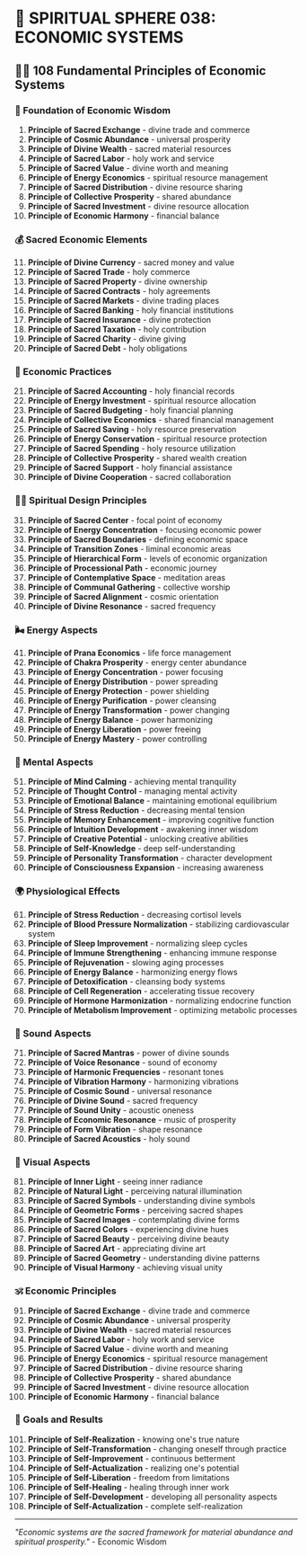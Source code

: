 # 🌟 SPIRITUAL SPHERE 038: ECONOMIC SYSTEMS

## 🧘‍♀️ 108 Fundamental Principles of Economic Systems

### 🌌 Foundation of Economic Wisdom

1. **Principle of Sacred Exchange** - divine trade and commerce
2. **Principle of Cosmic Abundance** - universal prosperity
3. **Principle of Divine Wealth** - sacred material resources
4. **Principle of Sacred Labor** - holy work and service
5. **Principle of Sacred Value** - divine worth and meaning
6. **Principle of Energy Economics** - spiritual resource management
7. **Principle of Sacred Distribution** - divine resource sharing
8. **Principle of Collective Prosperity** - shared abundance
9. **Principle of Sacred Investment** - divine resource allocation
10. **Principle of Economic Harmony** - financial balance

### 💰 Sacred Economic Elements

11. **Principle of Divine Currency** - sacred money and value
12. **Principle of Sacred Trade** - holy commerce
13. **Principle of Sacred Property** - divine ownership
14. **Principle of Sacred Contracts** - holy agreements
15. **Principle of Sacred Markets** - divine trading places
16. **Principle of Sacred Banking** - holy financial institutions
17. **Principle of Sacred Insurance** - divine protection
18. **Principle of Sacred Taxation** - holy contribution
19. **Principle of Sacred Charity** - divine giving
20. **Principle of Sacred Debt** - holy obligations

### 🌟 Economic Practices

21. **Principle of Sacred Accounting** - holy financial records
22. **Principle of Energy Investment** - spiritual resource allocation
23. **Principle of Sacred Budgeting** - holy financial planning
24. **Principle of Collective Economics** - shared financial management
25. **Principle of Sacred Saving** - holy resource preservation
26. **Principle of Energy Conservation** - spiritual resource protection
27. **Principle of Sacred Spending** - holy resource utilization
28. **Principle of Collective Prosperity** - shared wealth creation
29. **Principle of Sacred Support** - holy financial assistance
30. **Principle of Divine Cooperation** - sacred collaboration

### 🧘‍♀️ Spiritual Design Principles

31. **Principle of Sacred Center** - focal point of economy
32. **Principle of Energy Concentration** - focusing economic power
33. **Principle of Sacred Boundaries** - defining economic space
34. **Principle of Transition Zones** - liminal economic areas
35. **Principle of Hierarchical Form** - levels of economic organization
36. **Principle of Processional Path** - economic journey
37. **Principle of Contemplative Space** - meditation areas
38. **Principle of Communal Gathering** - collective worship
39. **Principle of Sacred Alignment** - cosmic orientation
40. **Principle of Divine Resonance** - sacred frequency

### 🌬️ Energy Aspects

41. **Principle of Prana Economics** - life force management
42. **Principle of Chakra Prosperity** - energy center abundance
43. **Principle of Energy Concentration** - power focusing
44. **Principle of Energy Distribution** - power spreading
45. **Principle of Energy Protection** - power shielding
46. **Principle of Energy Purification** - power cleansing
47. **Principle of Energy Transformation** - power changing
48. **Principle of Energy Balance** - power harmonizing
49. **Principle of Energy Liberation** - power freeing
50. **Principle of Energy Mastery** - power controlling

### 🧠 Mental Aspects

51. **Principle of Mind Calming** - achieving mental tranquility
52. **Principle of Thought Control** - managing mental activity
53. **Principle of Emotional Balance** - maintaining emotional equilibrium
54. **Principle of Stress Reduction** - decreasing mental tension
55. **Principle of Memory Enhancement** - improving cognitive function
56. **Principle of Intuition Development** - awakening inner wisdom
57. **Principle of Creative Potential** - unlocking creative abilities
58. **Principle of Self-Knowledge** - deep self-understanding
59. **Principle of Personality Transformation** - character development
60. **Principle of Consciousness Expansion** - increasing awareness

### 🌍 Physiological Effects

61. **Principle of Stress Reduction** - decreasing cortisol levels
62. **Principle of Blood Pressure Normalization** - stabilizing cardiovascular system
63. **Principle of Sleep Improvement** - normalizing sleep cycles
64. **Principle of Immune Strengthening** - enhancing immune response
65. **Principle of Rejuvenation** - slowing aging processes
66. **Principle of Energy Balance** - harmonizing energy flows
67. **Principle of Detoxification** - cleansing body systems
68. **Principle of Cell Regeneration** - accelerating tissue recovery
69. **Principle of Hormone Harmonization** - normalizing endocrine function
70. **Principle of Metabolism Improvement** - optimizing metabolic processes

### 🎵 Sound Aspects

71. **Principle of Sacred Mantras** - power of divine sounds
72. **Principle of Voice Resonance** - sound of economy
73. **Principle of Harmonic Frequencies** - resonant tones
74. **Principle of Vibration Harmony** - harmonizing vibrations
75. **Principle of Cosmic Sound** - universal resonance
76. **Principle of Divine Sound** - sacred frequency
77. **Principle of Sound Unity** - acoustic oneness
78. **Principle of Economic Resonance** - music of prosperity
79. **Principle of Form Vibration** - shape resonance
80. **Principle of Sacred Acoustics** - holy sound

### 🌈 Visual Aspects

81. **Principle of Inner Light** - seeing inner radiance
82. **Principle of Natural Light** - perceiving natural illumination
83. **Principle of Sacred Symbols** - understanding divine symbols
84. **Principle of Geometric Forms** - perceiving sacred shapes
85. **Principle of Sacred Images** - contemplating divine forms
86. **Principle of Sacred Colors** - experiencing divine hues
87. **Principle of Sacred Beauty** - perceiving divine beauty
88. **Principle of Sacred Art** - appreciating divine art
89. **Principle of Sacred Geometry** - understanding divine patterns
90. **Principle of Visual Harmony** - achieving visual unity

### 🕉️ Economic Principles

91. **Principle of Sacred Exchange** - divine trade and commerce
92. **Principle of Cosmic Abundance** - universal prosperity
93. **Principle of Divine Wealth** - sacred material resources
94. **Principle of Sacred Labor** - holy work and service
95. **Principle of Sacred Value** - divine worth and meaning
96. **Principle of Energy Economics** - spiritual resource management
97. **Principle of Sacred Distribution** - divine resource sharing
98. **Principle of Collective Prosperity** - shared abundance
99. **Principle of Sacred Investment** - divine resource allocation
100. **Principle of Economic Harmony** - financial balance

### 🚀 Goals and Results

101. **Principle of Self-Realization** - knowing one's true nature
102. **Principle of Self-Transformation** - changing oneself through practice
103. **Principle of Self-Improvement** - continuous betterment
104. **Principle of Self-Actualization** - realizing one's potential
105. **Principle of Self-Liberation** - freedom from limitations
106. **Principle of Self-Healing** - healing through inner work
107. **Principle of Self-Development** - developing all personality aspects
108. **Principle of Self-Actualization** - complete self-realization

---

*"Economic systems are the sacred framework for material abundance and spiritual prosperity."* - Economic Wisdom
